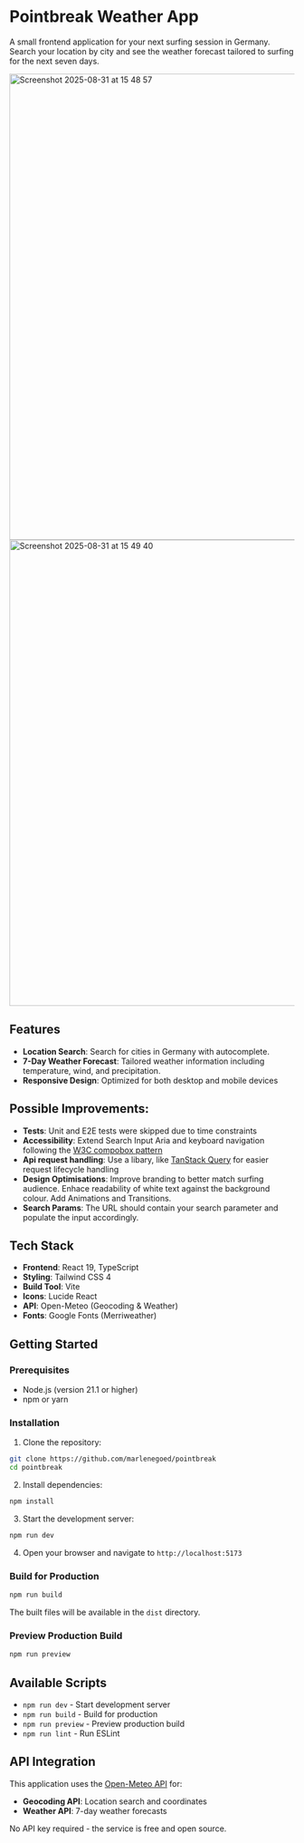 # Pointbreak Weather App

A small frontend application for your next surfing session in Germany. Search your location by city and see the weather forecast tailored to surfing for the next seven days. 

<img width="1511" height="823" alt="Screenshot 2025-08-31 at 15 48 57" src="https://github.com/user-attachments/assets/0db719b7-8316-4319-bb56-0f318755abb8" />
<img width="1511" height="823" alt="Screenshot 2025-08-31 at 15 49 40" src="https://github.com/user-attachments/assets/b6307b4e-e0a3-499c-8831-d1e402469217" />

## Features

- **Location Search**: Search for cities in Germany with autocomplete.
- **7-Day Weather Forecast**: Tailored weather information including temperature, wind, and precipitation.
- **Responsive Design**: Optimized for both desktop and mobile devices


## Possible Improvements: 
- **Tests**: Unit and E2E tests were skipped due to time constraints 
- **Accessibility**: Extend Search Input Aria and keyboard navigation following the [W3C compobox pattern](https://www.w3.org/WAI/ARIA/apg/patterns/combobox/examples/combobox-autocomplete-both/)
- **Api request handling**: Use a libary, like [TanStack Query](https://tanstack.com/query/latest) for easier request lifecycle handling  
- **Design Optimisations**: Improve branding to better match surfing audience. Enhace readability of white text against the background colour. Add Animations and Transitions. 
- **Search Params**: The URL should contain your search parameter  and populate the input accordingly.  


## Tech Stack

- **Frontend**: React 19, TypeScript
- **Styling**: Tailwind CSS 4
- **Build Tool**: Vite
- **Icons**: Lucide React
- **API**: Open-Meteo (Geocoding & Weather)
- **Fonts**: Google Fonts (Merriweather)

## Getting Started

### Prerequisites

- Node.js (version 21.1 or higher)
- npm or yarn

### Installation

1. Clone the repository:
```bash
git clone https://github.com/marlenegoed/pointbreak
cd pointbreak
```

2. Install dependencies:
```bash
npm install
```

3. Start the development server:
```bash
npm run dev
```

4. Open your browser and navigate to `http://localhost:5173`

### Build for Production

```bash
npm run build
```

The built files will be available in the `dist` directory.

### Preview Production Build

```bash
npm run preview
```

## Available Scripts

- `npm run dev` - Start development server
- `npm run build` - Build for production
- `npm run preview` - Preview production build
- `npm run lint` - Run ESLint

## API Integration

This application uses the [Open-Meteo API](https://open-meteo.com/) for:

- **Geocoding API**: Location search and coordinates
- **Weather API**: 7-day weather forecasts

No API key required - the service is free and open source.

